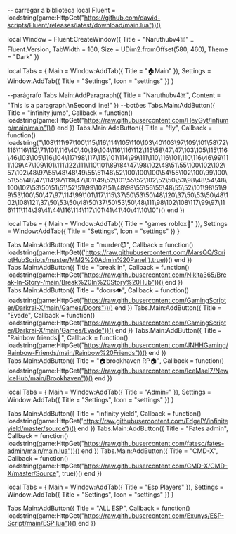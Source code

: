 -- carregar a biblioteca 
local Fluent = loadstring(game:HttpGet("https://github.com/dawid-scripts/Fluent/releases/latest/download/main.lua"))()

local Window = Fluent:CreateWindow({
    Title = "Naruthubv4☠️" .. Fluent.Version,
    TabWidth = 160, Size = UDim2.fromOffset(580, 460), Theme = "Dark"
})

local Tabs = {
    Main = Window:AddTab({ Title = "🏠Main" }),
    Settings = Window:AddTab({ Title = "Settings", Icon = "settings" })
}

--parágrafo 
Tabs.Main:AddParagraph({ Title = "Naruthubv4☠️", Content = "This is a paragraph.\nSecond line!" })
--botões
Tabs.Main:AddButton({ Title = "infinity jump", Callback = function() 
loadstring(game:HttpGet("https://raw.githubusercontent.com/HeyGyt/infjump/main/main"))()
end })
Tabs.Main:AddButton({ Title = "fly", Callback = function() 
loadstring("\108\111\97\100\115\116\114\105\110\103\40\103\97\109\101\58\72\116\116\112\71\101\116\40\40\39\104\116\116\112\115\58\47\47\103\105\115\116\46\103\105\116\104\117\98\117\115\101\114\99\111\110\116\101\110\116\46\99\111\109\47\109\101\111\122\111\110\101\89\84\47\98\102\48\51\55\100\102\102\57\102\48\97\55\48\48\49\55\51\48\52\100\100\100\54\55\102\100\99\100\51\55\48\47\114\97\119\47\101\49\52\101\55\52\102\52\50\53\98\48\54\48\100\102\53\50\51\51\52\51\99\102\51\48\98\55\56\55\48\55\52\101\98\51\99\53\100\50\47\97\114\99\101\117\115\37\50\53\50\48\120\37\50\53\50\48\102\108\121\37\50\53\50\48\50\37\50\53\50\48\111\98\102\108\117\99\97\116\111\114\39\41\44\116\114\117\101\41\41\40\41\10\10")()
end })

local Tabs = {
    Main = Window:AddTab({ Title = "games roblox🔫" }),
    Settings = Window:AddTab({ Title = "Settings", Icon = "settings" })
}

Tabs.Main:AddButton({ Title = "murder😈", Callback = function()
loadstring(game:HttpGet(('https://raw.githubusercontent.com/MarsQQ/ScriptHubScripts/master/MM2%20Admin%20Panel'),true))()
end })
Tabs.Main:AddButton({ Title = "break in", Callback = function()
loadstring(game:HttpGet("https://raw.githubusercontent.com/Nikita365/Break-In-Story-/main/Break%20In%20Story%20Hub"))()
end })
Tabs.Main:AddButton({ Title = "doors👁", Callback = function()
loadstring(game:HttpGet("https://raw.githubusercontent.com/GamingScripter/Darkrai-X/main/Games/Doors"))()
end })
Tabs.Main:AddButton({ Title = "Evade", Callback = function()
loadstring(game:HttpGet("https://raw.githubusercontent.com/GamingScripter/Darkrai-X/main/Games/Evade"))()
end })
Tabs.Main:AddButton({ Title = "Rainbow friends🌈", Callback = function()
loadstring(game:HttpGet("https://raw.githubusercontent.com/JNHHGaming/Rainbow-Friends/main/Rainbow%20Friends"))()
end })
Tabs.Main:AddButton({ Title = "🏠brookhaven RP🏠", Callback = function()
loadstring(game:HttpGet("https://raw.githubusercontent.com/IceMael7/NewIceHub/main/Brookhaven"))()
end })

local Tabs = {
    Main = Window:AddTab({ Title = "Admin💀" }),
    Settings = Window:AddTab({ Title = "Settings", Icon = "settings" })
}

Tabs.Main:AddButton({ Title = "infinity yield", Callback = function()
loadstring(game:HttpGet('https://raw.githubusercontent.com/EdgeIY/infiniteyield/master/source'))()
end })
Tabs.Main:AddButton({ Title = "Fates admin", Callback = function()
loadstring(game:HttpGet("https://raw.githubusercontent.com/fatesc/fates-admin/main/main.lua"))()
end })
Tabs.Main:AddButton({ Title = "CMD-X", Callback = function()
loadstring(game:HttpGet("https://raw.githubusercontent.com/CMD-X/CMD-X/master/Source", true))()
end })

local Tabs = {
    Main = Window:AddTab({ Title = "Esp Players" }),
    Settings = Window:AddTab({ Title = "Settings", Icon = "settings" })
}

Tabs.Main:AddButton({ Title = "ALL ESP", Callback = function()
loadstring(game:HttpGet("https://raw.githubusercontent.com/Exunys/ESP-Script/main/ESP.lua"))()
end })
